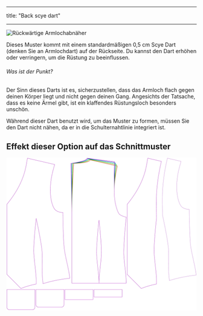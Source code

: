 - - -
title: "Back scye dart"
- - -

![Rückwärtige Armlochabnäher](backscyedart.svg)

Dieses Muster kommt mit einem standardmäßigen 0,5 cm Scye Dart (denken Sie an Armlochdart) auf der Rückseite. Du kannst den Dart erhöhen oder verringern, um die Rüstung zu beeinflussen.

<Note>

###### Was ist der Punkt?

Der Sinn dieses Darts ist es, sicherzustellen, dass das Armloch flach gegen deinen Körper liegt und nicht gegen deinen Gang.
Angesichts der Tatsache, dass es keine Ärmel gibt, ist ein klaffendes Rüstungsloch besonders unschön.

Während dieser Dart benutzt wird, um das Muster zu formen, müssen Sie den Dart nicht nähen, da er in die Schulternahtlinie integriert ist.

</Note>

## Effekt dieser Option auf das Schnittmuster

![Dieses Bild zeigt den Effekt dieser Option, indem es mehrere Varianten überlagert, die einen anderen Wert für diese Option haben](wahid_backscyedart_sample.svg "Effect of this option on the pattern")

